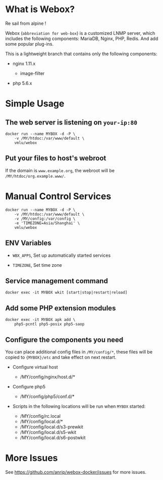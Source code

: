 # What is Webox?

Re sail from alpine !

Webox (`abbreviation for web-box`) is a customized LNMP server, which includes the following components: MariaDB, Nginx, PHP, Redis. And add some popular plug-ins.

This is a lightweight branch that contains only the following components:

- nginx 1.11.x

  - image-filter

- php 5.6.x

# Simple Usage

## The web server is listening on `your-ip:80`

```shell
docker run --name MYBOX -d -P \
    -v /MY/htdoc:/var/www/default \
    vmlu/webox
```

## Put your files to host's webroot

If the domain is `www.example.org`, the webroot will be `/MY/htdoc/org.example.www/`.

# Manual Control Services

```shell
docker run --name MYBOX -d -P \
    -v /MY/htdoc:/var/www/default \
    -v /MY/config:/var/config \
    -e 'TIMEZONE=Asia/Shanghai' \
    vmlu/webox
```

## ENV Variables

- `WBX_APPS`, Set up automatically started services

- `TIMEZONE`, Set time zone

## Service management command

```shell
docker exec -it MYBOX wkit [start|stop|restart|reload]
```

## Add some PHP extension modules

```shell
docker exec -it MYBOX apk add \
    php5-pcntl php5-posix php5-saop
```

## Configure the components you need

You can place additional config files in `/MY/config/*`, these files will be copied to `{MYBOX}/etc` and take effect on next restart.

- Configure virtual host

  - /MY/config/nginx/host.d/\*

- Configure php5

  - /MY/config/php5/conf.d/\*

- Scripts in the following locations will be run when `MYBOX` started:

  - /MY/config/rc.local
  - /MY/config/local.d/\*
  - /MY/config/local.d/s3-prewkit
  - /MY/config/local.d/s5-wkit
  - /MY/config/local.d/s6-postwkit

# More Issues

See https://github.com/anrip/webox-docker/issues for more issues.
